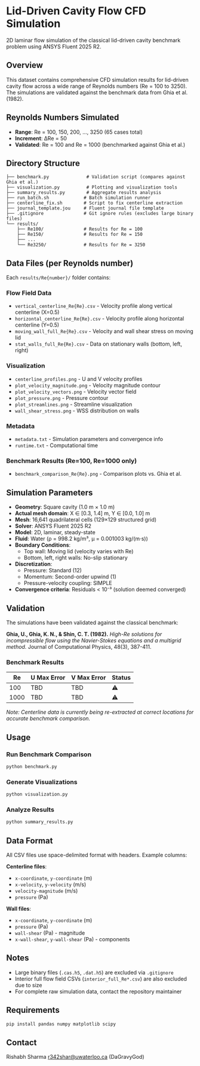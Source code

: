 # Lid-Driven Cavity Flow CFD Simulation

2D laminar flow simulation of the classical lid-driven cavity benchmark problem using ANSYS Fluent 2025 R2.

## Overview

This dataset contains comprehensive CFD simulation results for lid-driven cavity flow across a wide range of Reynolds numbers (Re = 100 to 3250). The simulations are validated against the benchmark data from Ghia et al. (1982).

## Reynolds Numbers Simulated

- **Range**: Re = 100, 150, 200, ..., 3250 (65 cases total)
- **Increment**: ΔRe = 50
- **Validated**: Re = 100 and Re = 1000 (benchmarked against Ghia et al.)

## Directory Structure

```
├── benchmark.py              # Validation script (compares against Ghia et al.)
├── visualization.py          # Plotting and visualization tools
├── summary_results.py        # Aggregate results analysis
├── run_batch.sh             # Batch simulation runner
├── centerline_fix.sh        # Script to fix centerline extraction
├── journal_template.jou     # Fluent journal file template
├── .gitignore               # Git ignore rules (excludes large binary files)
└── results/
    ├── Re100/               # Results for Re = 100
    ├── Re150/               # Results for Re = 150
    ├── ...
    └── Re3250/              # Results for Re = 3250
```

## Data Files (per Reynolds number)

Each `results/Re{number}/` folder contains:

### Flow Field Data

- `vertical_centerline_Re{Re}.csv` - Velocity profile along vertical centerline (X=0.5)
- `horizontal_centerline_Re{Re}.csv` - Velocity profile along horizontal centerline (Y=0.5)
- `moving_wall_full_Re{Re}.csv` - Velocity and wall shear stress on moving lid
- `stat_walls_full_Re{Re}.csv` - Data on stationary walls (bottom, left, right)

### Visualization

- `centerline_profiles.png` - U and V velocity profiles
- `plot_velocity_magnitude.png` - Velocity magnitude contour
- `plot_velocity_vectors.png` - Velocity vector field
- `plot_pressure.png` - Pressure contour
- `plot_streamlines.png` - Streamline visualization
- `wall_shear_stress.png` - WSS distribution on walls

### Metadata

- `metadata.txt` - Simulation parameters and convergence info
- `runtime.txt` - Computational time

### Benchmark Results (Re=100, Re=1000 only)

- `benchmark_comparison_Re{Re}.png` - Comparison plots vs. Ghia et al.

## Simulation Parameters

- **Geometry**: Square cavity (1.0 m × 1.0 m)
- **Actual mesh domain**: X ∈ [0.3, 1.4] m, Y ∈ [0.0, 1.0] m
- **Mesh**: 16,641 quadrilateral cells (129×129 structured grid)
- **Solver**: ANSYS Fluent 2025 R2
- **Model**: 2D, laminar, steady-state
- **Fluid**: Water (ρ = 998.2 kg/m³, μ = 0.001003 kg/(m·s))
- **Boundary Conditions**:
  - Top wall: Moving lid (velocity varies with Re)
  - Bottom, left, right walls: No-slip stationary
- **Discretization**:
  - Pressure: Standard (12)
  - Momentum: Second-order upwind (1)
  - Pressure-velocity coupling: SIMPLE
- **Convergence criteria**: Residuals < 10⁻³ (solution deemed converged)

## Validation

The simulations have been validated against the classical benchmark:

**Ghia, U., Ghia, K. N., & Shin, C. T. (1982).** _High-Re solutions for incompressible flow using the Navier-Stokes equations and a multigrid method._ Journal of Computational Physics, 48(3), 387-411.

### Benchmark Results

| Re   | U Max Error | V Max Error | Status |
| ---- | ----------- | ----------- | ------ |
| 100  | TBD         | TBD         | ⚠️     |
| 1000 | TBD         | TBD         | ⚠️     |

_Note: Centerline data is currently being re-extracted at correct locations for accurate benchmark comparison._

## Usage

### Run Benchmark Comparison

```bash
python benchmark.py
```

### Generate Visualizations

```bash
python visualization.py
```

### Analyze Results

```bash
python summary_results.py
```

## Data Format

All CSV files use space-delimited format with headers. Example columns:

**Centerline files**:

- `x-coordinate`, `y-coordinate` (m)
- `x-velocity`, `y-velocity` (m/s)
- `velocity-magnitude` (m/s)
- `pressure` (Pa)

**Wall files**:

- `x-coordinate`, `y-coordinate` (m)
- `pressure` (Pa)
- `wall-shear` (Pa) - magnitude
- `x-wall-shear`, `y-wall-shear` (Pa) - components

## Notes

- Large binary files (`.cas.h5`, `.dat.h5`) are excluded via `.gitignore`
- Interior full flow field CSVs (`interior_full_Re*.csv`) are also excluded due to size
- For complete raw simulation data, contact the repository maintainer

## Requirements

```bash
pip install pandas numpy matplotlib scipy
```

## Contact

Rishabh Sharma r342shar@uwaterloo.ca (DaGravyGod)
